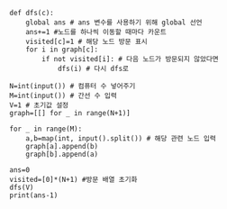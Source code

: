     def dfs(c):
        global ans # ans 변수를 사용하기 위해 global 선언
        ans+=1 #노드를 하나씩 이동할 때마다 카운트
        visited[c]=1 # 해당 노드 방문 표시
        for i in graph[c]:
            if not visited[i]: # 다음 노드가 방문되지 않았다면
                dfs(i) # 다시 dfs로

    N=int(input()) # 컴퓨터 수 넣어주기
    M=int(input()) # 간선 수 입력
    V=1 # 초기값 설정
    graph=[[] for _ in range(N+1)] 

    for _ in range(M):
        a,b=map(int, input().split()) # 해당 관련 노드 입력
        graph[a].append(b)
        graph[b].append(a)

    ans=0 
    visited=[0]*(N+1) #방문 배열 초기화
    dfs(V) 
    print(ans-1)